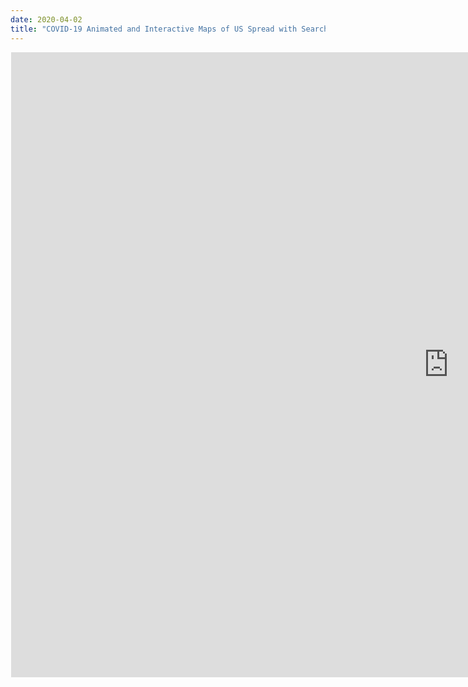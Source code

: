```yaml
---
date: 2020-04-02
title: "COVID-19 Animated and Interactive Maps of US Spread with Searchable Data Filter"
---
```

  <iframe src="https://davidrigbysociology.s3.amazonaws.com/covid_dashboard.html" width="1400px" height="1000px" style="margin-left: 1px;" frameborder="0 0 0 0"</iframe>

